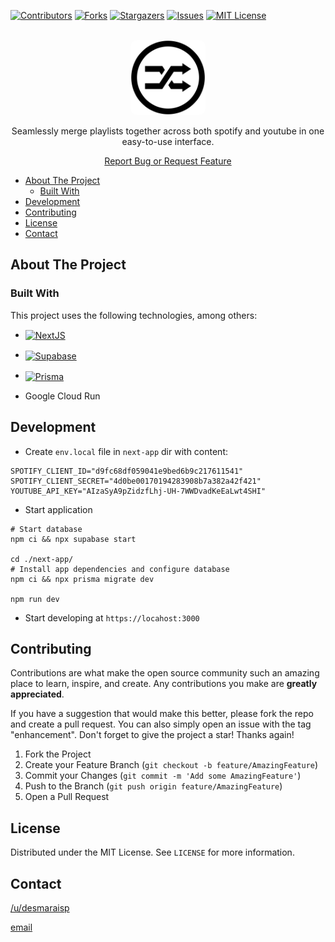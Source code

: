 <!-- PROJECT SHIELDS -->
[![Contributors][contributors-shield]][contributors-url]
[![Forks][forks-shield]][forks-url]
[![Stargazers][stars-shield]][stars-url]
[![Issues][issues-shield]][issues-url]
[![MIT License][license-shield]][license-url]


<!-- PROJECT LOGO -->
<br />
<div align="center">
  <a href="https://github.com/desmaraisp/YoutubeRandomizer">
    <img style="border-radius:10px;" src="next-app/public/favicon.svg" alt="Logo" width="120" height="120">
  </a>

  <p align="center">Seamlessly merge playlists together across both spotify and youtube in one easy-to-use interface.</p>
  <p><a href="https://github.com/desmaraisp/YoutubeRandomizer/issues">Report Bug or Request Feature</a></p>
</div>

- [About The Project](#about-the-project)
	- [Built With](#built-with)
- [Development](#development)
- [Contributing](#contributing)
- [License](#license)
- [Contact](#contact)

## About The Project
### Built With

This project uses the following technologies, among others:
* <span style="vertical-align: middle;">[![NextJS][nextjs-shield]][nextjs-url]</span>
* <span style="vertical-align: middle;">[![Supabase][supabase-shield]][supabase-url]</span>
* <span style="vertical-align: middle;">[![Prisma][prisma-shield]][prisma-url]</span>

* Google Cloud Run

## Development

- Create `env.local` file in `next-app` dir with content:
```
SPOTIFY_CLIENT_ID="d9fc68df059041e9bed6b9c217611541"
SPOTIFY_CLIENT_SECRET="4d0be00170194283908b7a382a42f421"
YOUTUBE_API_KEY="AIzaSyA9pZidzfLhj-UH-7WWDvadKeEaLwt4SHI"
```

- Start application
```
# Start database
npm ci && npx supabase start

cd ./next-app/
# Install app dependencies and configure database
npm ci && npx prisma migrate dev

npm run dev
```

- Start developing at `https://locahost:3000`


## Contributing

Contributions are what make the open source community such an amazing place to learn, inspire, and create. Any contributions you make are **greatly appreciated**.

If you have a suggestion that would make this better, please fork the repo and create a pull request. You can also simply open an issue with the tag "enhancement".
Don't forget to give the project a star! Thanks again!

1. Fork the Project
2. Create your Feature Branch (`git checkout -b feature/AmazingFeature`)
3. Commit your Changes (`git commit -m 'Add some AmazingFeature'`)
4. Push to the Branch (`git push origin feature/AmazingFeature`)
5. Open a Pull Request





<!-- LICENSE -->
## License

Distributed under the MIT License. See `LICENSE` for more information.





<!-- CONTACT -->
## Contact

[/u/desmaraisp](http://www.reddit.com/message/compose?to=desmaraisp&subject=Hello%20there!)


[email](mailto:philippe.desmarais4@gmail.com)

<!-- MARKDOWN LINKS & IMAGES -->
<!-- https://www.markdownguide.org/basic-syntax/#reference-style-links -->
[contributors-shield]: https://img.shields.io/github/contributors/desmaraisp/YoutubeRandomizer.svg?style=flat
[contributors-url]: https://github.com/desmaraisp/YoutubeRandomizer/graphs/contributors
[forks-shield]: https://img.shields.io/github/forks/desmaraisp/YoutubeRandomizer.svg?style=flat
[forks-url]: https://github.com/desmaraisp/YoutubeRandomizer/network/members
[stars-shield]: https://img.shields.io/github/stars/desmaraisp/YoutubeRandomizer.svg?style=flat
[stars-url]: https://github.com/desmaraisp/YoutubeRandomizer/stargazers
[issues-shield]: https://img.shields.io/github/issues/desmaraisp/YoutubeRandomizer.svg?style=flat
[issues-url]: https://github.com/desmaraisp/YoutubeRandomizer/issues
[license-shield]: https://img.shields.io/github/license/desmaraisp/YoutubeRandomizer.svg?style=flat
[license-url]: https://github.com/desmaraisp/YoutubeRandomizer/blob/master/LICENSE

[nextjs-shield]: https://img.shields.io/badge/nextjs-000000?style=for-the-badge&logo=nextjs&logoColor=white
[nextjs-url]: https://nextjs.org/
[prisma-shield]: https://img.shields.io/badge/Prisma-3982CE?style=for-the-badge&logo=prisma&logoColor=white
[prisma-url]: https://prisma.io/
[supabase-shield]: https://img.shields.io/badge/supabase-black?style=for-the-badge&logo=python&logoColor=white
[supabase-url]: https://supabase.com/
